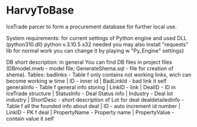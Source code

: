 # HarvyToBase
 IceTrade parcer to form a procurement database for further local use.
 
 System requirements:
   for current settings of Python engine and used DLL (python310.dll) python v.3.10.5 x32 needed you may also install "requests" lib for normal work you can change it by playing w "Py_Engine" settings}

 DB short description:
   in general You can find DB files in project files (DBmodel.mwb - model file; GenerateShema.sql - file for creation of shema).
 Tables:
   badlinks - Table f only contains not working links, wich can become working w time
     | ID - inner id  |  BadLinkId - bad link it self 
   generalinfo - Table f general info storing
     | LinkID - link | DealID - ID in IceTrade structure | StatusInfo - Deal Status info | Industry - Deal lot industry | ShortDesc - short description of Lot for deal
   dealdetailedinfo - Table f all the founded info about deal
     | ID - auto increment id number | LinkID - PK f deal | PropertyName - Property name | PropertyValue - contain value it self
